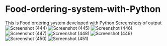 # Food-ordering-system-with-Python
This is Food ordering system developed with Python
Screenshots of output
![Screenshot (444)](https://user-images.githubusercontent.com/69797072/125431491-e824b3ba-9fd5-42ea-a23e-a417df178759.png)
![Screenshot (445)](https://user-images.githubusercontent.com/69797072/125431507-f7af3d32-fb93-40e1-97bb-fb949a38cdb4.png)
![Screenshot (446)](https://user-images.githubusercontent.com/69797072/125431518-a6279540-e5b0-47b9-b073-1186141bc584.png)
![Screenshot (447)](https://user-images.githubusercontent.com/69797072/125431528-f1b3fb5c-7084-4f69-b14b-14b734c092ab.png)
![Screenshot (448)](https://user-images.githubusercontent.com/69797072/125431532-116d54dc-e297-4c2d-a403-cd592c6ceb8a.png)
![Screenshot (449)](https://user-images.githubusercontent.com/69797072/125431552-1fa53127-5914-4c27-b837-d68c8e16513c.png)
![Screenshot (450)](https://user-images.githubusercontent.com/69797072/125431554-dd5f812d-d1a8-4f9d-9083-0b4403ca523f.png)
![Screenshot (451)](https://user-images.githubusercontent.com/69797072/125431567-fb1d5d37-9c18-4194-9764-55ac68fbfea5.png)
